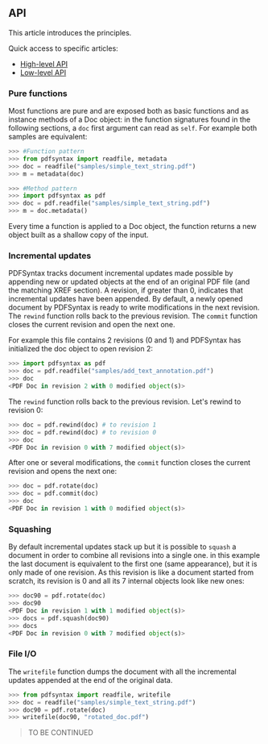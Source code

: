 ## API

This article introduces the principles.

Quick access to specific articles:
- [High-level API](api_high.md)
- [Low-level API](api_low.md) 

### Pure functions

Most functions are pure and are exposed both as basic functions and as instance methods of a Doc object: in the function signatures found in the following sections, a `doc` first argument can read as `self`. For example both samples are equivalent:

```Python
>>> #Function pattern
>>> from pdfsyntax import readfile, metadata
>>> doc = readfile("samples/simple_text_string.pdf")
>>> m = metadata(doc)
```

```Python
>>> #Method pattern
>>> import pdfsyntax as pdf
>>> doc = pdf.readfile("samples/simple_text_string.pdf")
>>> m = doc.metadata()
```

Every time a function is applied to a Doc object, the function returns a new object built as a shallow copy of the input.

### Incremental updates

PDFSyntax tracks document incremental updates made possible by appending new or updated objects at the end of an original PDF file (and the matching XREF section). A revision, if greater than 0, indicates that incremental updates have been appended.
By default, a newly opened document by PDFSyntax is ready to write modifications in the next revision.
The `rewind` function rolls back to the previous revision. The `commit` function closes the current revision and open the next one.


For example this file contains 2 revisions (0 and 1) and PDFSyntax has initialized the doc object to open revision 2:

```Python
>>> import pdfsyntax as pdf
>>> doc = pdf.readfile("samples/add_text_annotation.pdf")
>>> doc
<PDF Doc in revision 2 with 0 modified object(s)>
```

The `rewind` function rolls back to the previous revision. Let's rewind to revision 0:

```Python
>>> doc = pdf.rewind(doc) # to revision 1
>>> doc = pdf.rewind(doc) # to revision 0
>>> doc
<PDF Doc in revision 0 with 7 modified object(s)>
```

After one or several modifications, the `commit` function closes the current revision and opens the next one:

```Python
>>> doc = pdf.rotate(doc)
>>> doc = pdf.commit(doc)
>>> doc
<PDF Doc in revision 1 with 0 modified object(s)>
```

### Squashing

By default incremental updates stack up but it is possible to `squash` a document in order to combine all revisions into a single one. in this example the last document is equivalent to the first one (same appearance), but it is only made of one revision. As this revision is like a document started from scratch, its revision is 0 and all its 7 internal objects look like new ones:

```Python
>>> doc90 = pdf.rotate(doc)
>>> doc90
<PDF Doc in revision 1 with 1 modified object(s)>
>>> docs = pdf.squash(doc90)
>>> docs
<PDF Doc in revision 0 with 7 modified object(s)>
```

### File I/O

The `writefile` function dumps the document with all the incremental updates appended at the end of the original data.

```Python
>>> from pdfsyntax import readfile, writefile
>>> doc = readfile("samples/simple_text_string.pdf")
>>> doc90 = pdf.rotate(doc)
>>> writefile(doc90, "rotated_doc.pdf")
```


> TO BE CONTINUED

